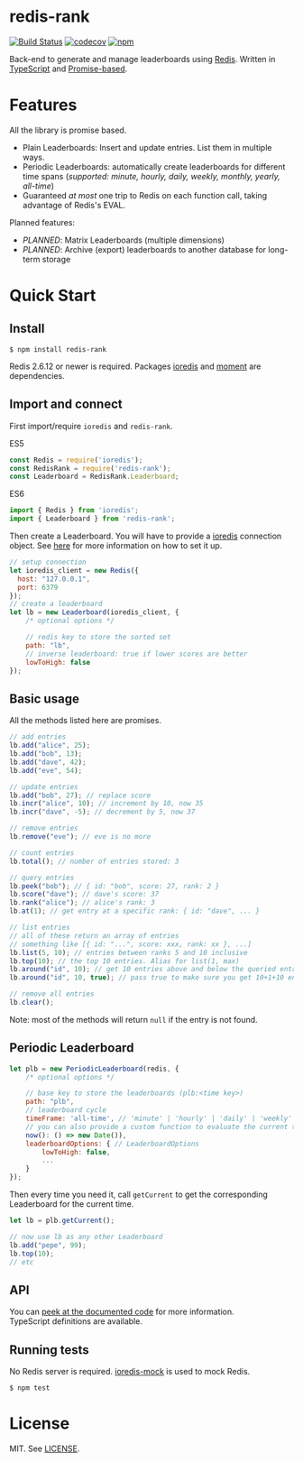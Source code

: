 # redis-rank

[![Build Status](https://travis-ci.org/mlomb/redis-rank.svg?branch=master)](https://travis-ci.org/mlomb/redis-rank)
[![codecov](https://codecov.io/gh/mlomb/redis-rank/branch/master/graph/badge.svg)](https://codecov.io/gh/mlomb/redis-rank)
[![npm](https://img.shields.io/npm/v/redis-rank)](https://www.npmjs.com/package/redis-rank)

Back-end to generate and manage leaderboards using [Redis](https://redis.io/). Written in [TypeScript](https://www.typescriptlang.org/) and [Promise-based](https://developer.mozilla.org/es/docs/Web/JavaScript/Referencia/Objetos_globales/Promise).

# Features

All the library is promise based.

* Plain Leaderboards: Insert and update entries. List them in multiple ways.
* Periodic Leaderboards: automatically create leaderboards for different time spans (*supported: minute, hourly, daily, weekly, monthly, yearly, all-time*)
* Guaranteed *at most* one trip to Redis on each function call, taking advantage of Redis's EVAL.

Planned features:
* *PLANNED*: Matrix Leaderboards (multiple dimensions)
* *PLANNED*: Archive (export) leaderboards to another database for long-term storage

# Quick Start

## Install

```shell
$ npm install redis-rank
```

Redis 2.6.12 or newer is required. Packages [ioredis](https://www.npmjs.com/package/ioredis) and [moment](https://www.npmjs.com/package/moment) are dependencies.

## Import and connect

First import/require `ioredis` and `redis-rank`.

ES5
```javascript
const Redis = require('ioredis');
const RedisRank = require('redis-rank');
const Leaderboard = RedisRank.Leaderboard;
```
ES6
```javascript
import { Redis } from 'ioredis';
import { Leaderboard } from 'redis-rank';
```

Then create a Leaderboard.
You will have to provide a [ioredis](https://github.com/luin/ioredis) connection object.
See [here](https://github.com/luin/ioredis#connect-to-redis) for more information on how to set it up.

```javascript
// setup connection
let ioredis_client = new Redis({
  host: "127.0.0.1",
  port: 6379
});
// create a leaderboard
let lb = new Leaderboard(ioredis_client, {
    /* optional options */

    // redis key to store the sorted set
    path: "lb",
    // inverse leaderboard: true if lower scores are better
    lowToHigh: false
});
```

## Basic usage

All the methods listed here are promises.

```javascript
// add entries
lb.add("alice", 25);
lb.add("bob", 13);
lb.add("dave", 42);
lb.add("eve", 54);

// update entries
lb.add("bob", 27); // replace score
lb.incr("alice", 10); // increment by 10, now 35
lb.incr("dave", -5); // decrement by 5, now 37

// remove entries
lb.remove("eve"); // eve is no more

// count entries
lb.total(); // number of entries stored: 3

// query entries
lb.peek("bob"); // { id: "bob", score: 27, rank: 2 }
lb.score("dave"); // dave's score: 37
lb.rank("alice"); // alice's rank: 3
lb.at(1); // get entry at a specific rank: { id: "dave", ... }

// list entries
// all of these return an array of entries
// something like [{ id: "...", score: xxx, rank: xx }, ...]
lb.list(5, 10); // entries between ranks 5 and 10 inclusive
lb.top(10); // the top 10 entries. Alias for list(1, max)
lb.around("id", 10); // get 10 entries above and below the queried entry
lb.around("id", 10, true); // pass true to make sure you get 10+1+10 entries even near the borders

// remove all entries
lb.clear();
```

Note: most of the methods will return `null` if the entry is not found.

## Periodic Leaderboard

```javascript
let plb = new PeriodicLeaderboard(redis, {
    /* optional options */

    // base key to store the leaderboards (plb:<time key>)
    path: "plb",
    // leaderboard cycle
    timeFrame: 'all-time', // 'minute' | 'hourly' | 'daily' | 'weekly' | 'monthly' | 'yearly' | 'all-time'
    // you can also provide a custom function to evaluate the current time
    now(): () => new Date()),
    leaderboardOptions: { // LeaderboardOptions
        lowToHigh: false,
        ...
    }
});
```

Then every time you need it, call `getCurrent` to get the corresponding Leaderboard for the current time.

```javascript
let lb = plb.getCurrent();

// now use lb as any other Leaderboard
lb.add("pepe", 99);
lb.top(10);
// etc
```

## API
You can [peek at the documented code](src/Leaderboard.ts) for more information.  
TypeScript definitions are available.

## Running tests

No Redis server is required. [ioredis-mock](https://www.npmjs.com/package/ioredis-mock) is used to mock Redis.

```shell
$ npm test
```

# License

MIT. See [LICENSE](LICENSE).
